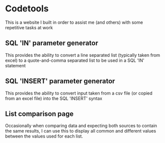 # Codetools

This is a website I built in order to assist me (and others) with some repetitive tasks at work


## SQL 'IN' parameter generator
This provides the ability to convert a line separated list (typically taken from excel) to a quote-and-comma separated list to be used in a SQL 'IN' statement

## SQL 'INSERT' parameter generator
This provides the ability to convert input taken from a csv file (or copied from an excel file) into the SQL 'INSERT' syntax

## List comparison page
Occasionally when comparing data and expecting both sources to contain the same results, I can use this to display all common and different values between the values used for each list.
